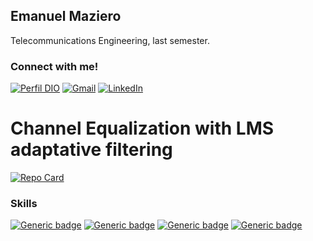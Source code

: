 ## Emanuel Maziero
Telecommunications Engineering, last semester.

### Connect with me!
[![Perfil DIO](https://img.shields.io/badge/-DIO-30A3DC?style=for-the-badge)](https://web.dio.me/users/emaanuelsmazieero/)
[![Gmail](https://img.shields.io/badge/Gmail-333333?style=for-the-badge&logo=gmail&logoColor=red)](mailto:emaanuelmazieero@gmail.com)
[![LinkedIn](https://img.shields.io/badge/-LinkedIn-000?style=for-the-badge&logo=linkedin&logoColor=30A3DC)](https://www.linkedin.com/in/mazieroes/)

# Channel Equalization with LMS adaptative filtering
[![Repo Card](https://github-readme-stats.vercel.app/api/pin/?username=EmanuelMaziero&repo=lms_channel_equalization&bg_color=000&border_color=30A3DC&show_icons=true&icon_color=30A3DC&title_color=E94D5F&text_color=FFF)](https://github.com/EmanuelMaziero/lms_channel_equalization)

### Skills
[![Generic badge](https://img.shields.io/badge/MATLAB-R2023a-blue.svg)](https://shields.io/)
[![Generic badge](https://img.shields.io/badge/-Adaptative%20Filters-blue.svg)](https://shields.io/)
[![Generic badge](https://img.shields.io/badge/-Linear%20Algebra-blue.svg)](https://shields.io/)
[![Generic badge](https://img.shields.io/badge/-Differential%20Calculus-blue.svg)](https://shields.io/)
